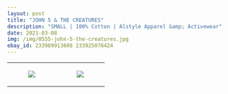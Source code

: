 ```yaml
---
layout: post
title: "JOHN 5 & THE CREATURES"
description: "SMALL | 100% Cotton | Alstyle Apparel &amp; Activewear"
date: 2021-03-08
img: /img/0555-john-5-the-creatures.jpg
ebay_id: 233989913608 233925078424
---
```




<table style="width:100%;"><tr><td style="vertical-align:top;">
      <figure class="tmblr-full" data-orig-height="2048" data-orig-width="1365" data-orig-src="https://concertshirts.netlify.app/shirts/0555/0555-01.jpg"><img src="https://64.media.tumblr.com/6f748ca5c35cf7d10a16c144a3c48c12/f4cb7fb54c85f474-43/s540x810/6d87d3f61fccdfd7f78de594c494591adb5162b7.jpg" data-orig-height="2048" data-orig-width="1365" data-orig-src="https://concertshirts.netlify.app/shirts/0555/0555-01.jpg"/></figure></td>
    <td style="vertical-align:top;">
      <figure class="tmblr-full" data-orig-height="2048" data-orig-width="1365" data-orig-src="https://concertshirts.netlify.app/shirts/0555/0555-02.jpg"><img src="https://64.media.tumblr.com/8d212d2ccae12c4b59eaefc27538c693/f4cb7fb54c85f474-e7/s540x810/0375bba95b5e430e5dff01e43771ec45ecd121ca.jpg" data-orig-height="2048" data-orig-width="1365" data-orig-src="https://concertshirts.netlify.app/shirts/0555/0555-02.jpg"/></figure></td>
  </tr></table>

